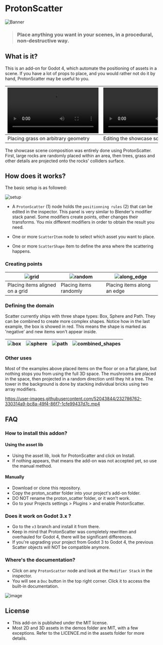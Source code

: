 # ProtonScatter

![Banner](https://user-images.githubusercontent.com/52043844/232775382-a9b1d1fe-44d3-4f3b-a1f8-73b7b38f1b5f.png)

> ### Place anything you want in your scenes, in a procedural, non-destructive way.


## What is it?

This is an add-on for Godot 4, which automate the positioning of assets in a scene. If you have a lot of props to place, and you would rather not do it by hand, ProtonScatter may be useful to you.


| <video src="https://user-images.githubusercontent.com/52043844/232777856-c364eb48-a001-4b36-a33d-5551bab4c4e9.mp4"> | <video src="https://user-images.githubusercontent.com/52043844/232777949-836c744b-7df7-4d67-8f6e-f176db913d32.mp4"> |
|---------------------------------------------------------------------------------------------------------------------|---------------------------------------------------------------------------------------------------------------------|
| Placing grass on arbitrary geometry                                                                                 | Editing the showcase scene                                                                                          |

The showcase scene composition was entirely done using ProtonScatter. First, large rocks are randomly placed within an area, then trees, grass and other details are projected onto the rocks' colliders surface.


## How does it works?

The basic setup is as followed:

![setup](https://user-images.githubusercontent.com/52043844/232782868-83c14fde-eee2-4553-b2a4-42961769f4cf.png)


+ A `ProtonScatter` (1) node holds the `positionning rules` (2) that can be edited in the inspector. This panel is very similar to Blender's modifier stack panel. Some modifiers create points, other changes their transforms. You mix different modifiers in order to obtain the result you need.

+ One or more `ScatterItem` node to select which asset you want to place.
+ One or more `ScatterShape` item to define the area where the scattering happens.

### Creating points

| ![grid](https://user-images.githubusercontent.com/52043844/232784688-b6bca4e1-9626-412a-94da-13873b903da6.png) | ![random](https://user-images.githubusercontent.com/52043844/232784715-0be37ff1-e08e-483b-9fdb-c2b2483bd5be.png) | ![along_edge](https://user-images.githubusercontent.com/52043844/232784736-c31c4045-6f8d-475f-a4b9-9e0edec44ebf.png) |
|----------------------------------------------------------------------------------------------------------------|------------------------------------------------------------------------------------------------------------------|----------------------------------------------------------------------------------------------------------------------|
| Placing items aligned on a grid                                                                                | Placing items randomly                                                                                           | Placing items along an edge                                                                                          |

### Defining the domain

Scatter currently ships with three shape types: Box, Sphere and Path. They can be combined to create more complex shapes. Notice how in the last example, the box is showed in red. This means the shape is marked as 'negative' and new items won't appear inside.

| ![box](https://user-images.githubusercontent.com/52043844/232786126-649e70b6-95cb-45c2-9b7c-05b2151a1f4e.png) | ![sphere](https://user-images.githubusercontent.com/52043844/232786140-c170ac21-d2d9-4c7e-b4dd-63635b034415.png) | ![path](https://user-images.githubusercontent.com/52043844/232786175-7fb3acaa-f557-4890-a200-cb9333971280.png) | ![combined_shapes](https://user-images.githubusercontent.com/52043844/232786205-0f0bac90-763b-4373-bdfd-82c63b63bb32.png) |
|---------------------------------------------------------------------------------------------------------------|------------------------------------------------------------------------------------------------------------------|----------------------------------------------------------------------------------------------------------------|---------------------------------------------------------------------------------------------------------------------------|

### Other uses

Most of the examples above placed items on the floor or on a flat plane, but nothing stops you from using the full 3D space. The mushrooms are placed in the space, then projected in a random direction until they hit a tree. The tower in the background is done by stacking individual bricks using two array modifiers.

https://user-images.githubusercontent.com/52043844/232786762-330314a9-bc8a-49f4-86f7-1cfe99437d7c.mp4

## FAQ

### How to install this addon?

#### Using the asset lib

+ Using the asset lib, look for ProtonScatter and click on Install.
+ If nothing appears, that means the add-on was not accepted yet, so use the manual method.

#### Manually

+ Download or clone this repository.
+ Copy the proton_scatter folder into your project's add-on folder.
+ DO NOT rename the proton_scatter folder, or it won't work.
+ Go to your Projects settings > Plugins > and enable ProtonScatter.

### Does it work on Godot 3.x ?

+ Go to the `v3` branch and install it from there.
+ Keep in mind that ProtonScatter was completely rewritten and overhauled for Godot 4, there will be significant differences.
+ If you're upgrading your project from Godot 3 to Godot 4, the previous Scatter objects will NOT be compatible anymore.

### Where's the documentation?

+ Click on any `ProtonScatter` node and look at the `Modifier Stack` in the inspector.
+ You will see a `Doc` button in the top right corner. Click it to access the built-in documentation.

![image](https://user-images.githubusercontent.com/52043844/232790457-bbb96ae9-42ed-4587-800a-c945d59426db.png)


## License

- This add-on is published under the MIT license.
- Most 2D and 3D assets in the demos folder are MIT, with a few exceptions.
Refer to the LICENCE.md in the assets folder for more details.

